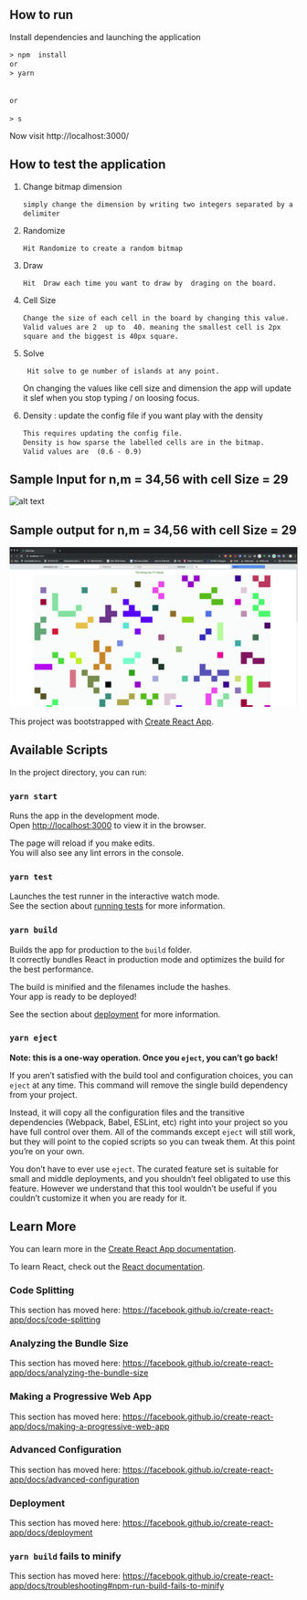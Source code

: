 ## How to run 
 
 Install dependencies and launching the application
  
```$xslt
> npm  install 
or 
> yarn 
 

or
 
> s 

```



Now visit  http://localhost:3000/ 


## How to test the application 

 1. Change bitmap dimension 
 
        simply change the dimension by writing two integers separated by a delimiter  
 
 2. Randomize
        
        Hit Randomize to create a random bitmap
 
     
 3. Draw 
        
        Hit  Draw each time you want to draw by  draging on the board.
 
   
 4. Cell Size 
  
        Change the size of each cell in the board by changing this value. 
        Valid values are 2  up to  40. meaning the smallest cell is 2px square and the biggest is 40px square.
        
 
 5. Solve 
 
         Hit solve to ge number of islands at any point. 
 
 
    On changing the values like cell size and dimension the app will
    update it slef when you stop typing / on loosing focus.

 
 6. Density : update the config file if you want play with the density
           
        This requires updating the config file. 
        Density is how sparse the labelled cells are in the bitmap.
        Valid values are  (0.6 - 0.9)



## Sample Input for n,m = 34,56 with cell Size = 29 

![alt text](https://raw.githubusercontent.com/username/projectname/branch/public/input.png)

## Sample output  for n,m = 34,56 with cell Size = 29 

![alt text](public/solved.png)


This project was bootstrapped with [Create React App](https://github.com/facebook/create-react-app).






## Available Scripts


In the project directory, you can run:

### `yarn start`

Runs the app in the development mode.<br />
Open [http://localhost:3000](http://localhost:3000) to view it in the browser.

The page will reload if you make edits.<br />
You will also see any lint errors in the console.

### `yarn test`

Launches the test runner in the interactive watch mode.<br />
See the section about [running tests](https://facebook.github.io/create-react-app/docs/running-tests) for more information.

### `yarn build`

Builds the app for production to the `build` folder.<br />
It correctly bundles React in production mode and optimizes the build for the best performance.

The build is minified and the filenames include the hashes.<br />
Your app is ready to be deployed!

See the section about [deployment](https://facebook.github.io/create-react-app/docs/deployment) for more information.

### `yarn eject`

**Note: this is a one-way operation. Once you `eject`, you can’t go back!**

If you aren’t satisfied with the build tool and configuration choices, you can `eject` at any time. This command will remove the single build dependency from your project.

Instead, it will copy all the configuration files and the transitive dependencies (Webpack, Babel, ESLint, etc) right into your project so you have full control over them. All of the commands except `eject` will still work, but they will point to the copied scripts so you can tweak them. At this point you’re on your own.

You don’t have to ever use `eject`. The curated feature set is suitable for small and middle deployments, and you shouldn’t feel obligated to use this feature. However we understand that this tool wouldn’t be useful if you couldn’t customize it when you are ready for it.

## Learn More

You can learn more in the [Create React App documentation](https://facebook.github.io/create-react-app/docs/getting-started).

To learn React, check out the [React documentation](https://reactjs.org/).

### Code Splitting

This section has moved here: https://facebook.github.io/create-react-app/docs/code-splitting

### Analyzing the Bundle Size

This section has moved here: https://facebook.github.io/create-react-app/docs/analyzing-the-bundle-size

### Making a Progressive Web App

This section has moved here: https://facebook.github.io/create-react-app/docs/making-a-progressive-web-app

### Advanced Configuration

This section has moved here: https://facebook.github.io/create-react-app/docs/advanced-configuration

### Deployment

This section has moved here: https://facebook.github.io/create-react-app/docs/deployment

### `yarn build` fails to minify

This section has moved here: https://facebook.github.io/create-react-app/docs/troubleshooting#npm-run-build-fails-to-minify
